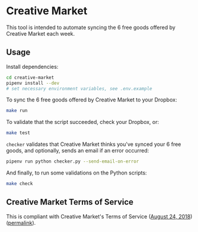 # Creative Market

This tool is intended to automate syncing the 6 free goods offered by Creative
Market each week.

## Usage

Install dependencies:

```sh
cd creative-market
pipenv install --dev
# set necessary environment variables, see .env.example
```

To sync the 6 free goods offered by Creative Market to your Dropbox:

```sh
make run
```

To validate that the script succeeded, check your Dropbox, or:

```sh
make test
```

`checker` validates that Creative Market thinks you've synced your 6 free
goods, and optionally, sends an email if an error occurred:

```sh
pipenv run python checker.py --send-email-on-error
```

And finally, to run some validations on the Python scripts:

```sh
make check
```

## Creative Market Terms of Service

This is compliant with Creative Market's Terms of Service ([August 24,
2018](https://web.archive.org/web/20180824022212/creativemarket.com/terms))
([permalink](https://creativemarket.com/terms)).
